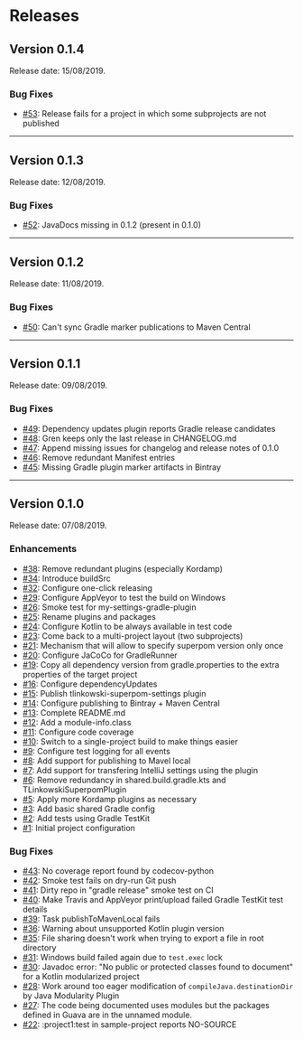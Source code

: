 # Releases

## Version 0.1.4

Release date: 15/08/2019.

### Bug Fixes

-   [#53](https://github.com/tlinkowski/tlinkowski-superpom/issues/53): Release fails for a project in which some subprojects are not published

---

## Version 0.1.3

Release date: 12/08/2019.

### Bug Fixes

-   [#52](https://github.com/tlinkowski/tlinkowski-superpom/issues/52): JavaDocs missing in 0.1.2 (present in 0.1.0)

---

## Version 0.1.2

Release date: 11/08/2019.

### Bug Fixes

-   [#50](https://github.com/tlinkowski/tlinkowski-superpom/issues/50): Can't sync Gradle marker publications to Maven Central

---

## Version 0.1.1

Release date: 09/08/2019.

### Bug Fixes

-   [#49](https://github.com/tlinkowski/tlinkowski-superpom/issues/49): Dependency updates plugin reports Gradle release candidates
-   [#48](https://github.com/tlinkowski/tlinkowski-superpom/issues/48): Gren keeps only the last release in CHANGELOG.md
-   [#47](https://github.com/tlinkowski/tlinkowski-superpom/issues/47): Append missing issues for changelog and release notes of 0.1.0
-   [#46](https://github.com/tlinkowski/tlinkowski-superpom/issues/46): Remove redundant Manifest entries
-   [#45](https://github.com/tlinkowski/tlinkowski-superpom/issues/45): Missing Gradle plugin marker artifacts in Bintray

---

## Version 0.1.0

Release date: 07/08/2019.

### Enhancements

-   [#38](https://github.com/tlinkowski/tlinkowski-superpom/issues/38): Remove redundant plugins (especially Kordamp)
-   [#34](https://github.com/tlinkowski/tlinkowski-superpom/issues/34): Introduce buildSrc
-   [#32](https://github.com/tlinkowski/tlinkowski-superpom/issues/32): Configure one-click releasing
-   [#29](https://github.com/tlinkowski/tlinkowski-superpom/issues/29): Configure AppVeyor to test the build on Windows
-   [#26](https://github.com/tlinkowski/tlinkowski-superpom/issues/26): Smoke test for my-settings-gradle-plugin
-   [#25](https://github.com/tlinkowski/tlinkowski-superpom/issues/25): Rename plugins and packages
-   [#24](https://github.com/tlinkowski/tlinkowski-superpom/issues/24): Configure Kotlin to be always available in test code
-   [#23](https://github.com/tlinkowski/tlinkowski-superpom/issues/23): Come back to a multi-project layout (two subprojects)
-   [#21](https://github.com/tlinkowski/tlinkowski-superpom/issues/21): Mechanism that will allow to specify superpom version only once
-   [#20](https://github.com/tlinkowski/tlinkowski-superpom/issues/20): Configure JaCoCo for GradleRunner
-   [#19](https://github.com/tlinkowski/tlinkowski-superpom/issues/19): Copy all dependency version from gradle.properties to the extra properties of the target project
-   [#16](https://github.com/tlinkowski/tlinkowski-superpom/issues/16): Configure dependencyUpdates
-   [#15](https://github.com/tlinkowski/tlinkowski-superpom/issues/15): Publish tlinkowski-superpom-settings plugin
-   [#14](https://github.com/tlinkowski/tlinkowski-superpom/issues/14): Configure publishing to Bintray + Maven Central
-   [#13](https://github.com/tlinkowski/tlinkowski-superpom/issues/13): Complete README.md
-   [#12](https://github.com/tlinkowski/tlinkowski-superpom/issues/12): Add a module-info.class
-   [#11](https://github.com/tlinkowski/tlinkowski-superpom/issues/11): Configure code coverage
-   [#10](https://github.com/tlinkowski/tlinkowski-superpom/issues/10): Switch to a single-project build to make things easier
-   [#9](https://github.com/tlinkowski/tlinkowski-superpom/issues/9): Configure test logging for all events
-   [#8](https://github.com/tlinkowski/tlinkowski-superpom/issues/8): Add support for publishing to Mavel local
-   [#7](https://github.com/tlinkowski/tlinkowski-superpom/issues/7): Add support for transfering IntelliJ settings using the plugin
-   [#6](https://github.com/tlinkowski/tlinkowski-superpom/issues/6): Remove redundancy in shared.build.gradle.kts and TLinkowskiSuperpomPlugin
-   [#5](https://github.com/tlinkowski/tlinkowski-superpom/issues/5): Apply more Kordamp plugins as necessary
-   [#3](https://github.com/tlinkowski/tlinkowski-superpom/issues/3): Add basic shared Gradle config
-   [#2](https://github.com/tlinkowski/tlinkowski-superpom/issues/2): Add tests using Gradle TestKit
-   [#1](https://github.com/tlinkowski/tlinkowski-superpom/issues/1): Initial project configuration

### Bug Fixes

-   [#43](https://github.com/tlinkowski/tlinkowski-superpom/issues/43): No coverage report found by codecov-python
-   [#42](https://github.com/tlinkowski/tlinkowski-superpom/issues/42): Smoke test fails on dry-run Git push
-   [#41](https://github.com/tlinkowski/tlinkowski-superpom/issues/41): Dirty repo in "gradle release" smoke test on CI
-   [#40](https://github.com/tlinkowski/tlinkowski-superpom/issues/40): Make Travis and AppVeyor print/upload failed Gradle TestKit test details
-   [#39](https://github.com/tlinkowski/tlinkowski-superpom/issues/39): Task publishToMavenLocal fails
-   [#36](https://github.com/tlinkowski/tlinkowski-superpom/issues/36): Warning about unsupported Kotlin plugin version
-   [#35](https://github.com/tlinkowski/tlinkowski-superpom/issues/35): File sharing doesn't work when trying to export a file in root directory
-   [#31](https://github.com/tlinkowski/tlinkowski-superpom/issues/31): Windows build failed again due to `test.exec` lock
-   [#30](https://github.com/tlinkowski/tlinkowski-superpom/issues/30): Javadoc error: "No public or protected classes found to document" for a Kotlin modularized project
-   [#28](https://github.com/tlinkowski/tlinkowski-superpom/issues/28): Work around too eager modification of `compileJava.destinationDir` by Java Modularity Plugin
-   [#27](https://github.com/tlinkowski/tlinkowski-superpom/issues/27): The code being documented uses modules but the packages defined in Guava are in the unnamed module.
-   [#22](https://github.com/tlinkowski/tlinkowski-superpom/issues/22): :project1:test in sample-project reports NO-SOURCE
